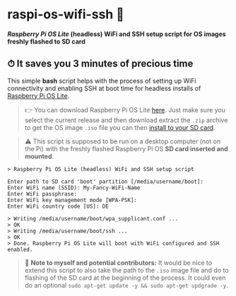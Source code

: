 # raspi-os-wifi-ssh 📡

**_Raspberry Pi OS Lite_ (headless) WiFi and SSH setup script for OS images freshly flashed to SD card**


## ⏱ It saves you 3 minutes of precious time

This simple **bash** script helps with the process of setting up WiFi connectivity and enabling SSH at boot time for headless installs of [Raspberry Pi OS Lite](https://downloads.raspberrypi.org/raspios_lite_armhf/images).

> 👉 You can download Raspberry Pi OS Lite [here](https://downloads.raspberrypi.org/raspios_lite_armhf/images/). Just make sure you select the current release and then download extract the `.zip` archive to get the OS image `.iso` file you can then [install to your SD card](https://www.raspberrypi.org/documentation/installation/installing-images/).

> ⚠ This script is supposed to be run on a desktop computer (not on the Pi) with the freshly flashed Raspberry Pi OS **SD card inserted and mounted**.

```
> Raspberry Pi OS Lite (headless) WiFi and SSH setup script

Enter path to SD card 'boot' partition [/media/username/boot]: 
Enter WiFi name (SSID): My-Fancy-WiFi-Name
Enter WiFi passphrase: 
Enter WiFi key management mode [WPA-PSK]: 
Enter WiFi country code [US]: DE

> Writing /media/username/boot/wpa_supplicant.conf ...
> OK
> Writing /media/username/boot/ssh ...
> OK
> Done. Raspberry Pi OS Lite will boot with WiFi configured and SSH enabled.
```

> 🤔 **Note to myself and potential contributors:** It would be nice to extend
> this script to also take the path to the `.iso` image file and do to flashing
> of the SD card at the beginning of the process.
> It could even do an optional `sudo apt-get update -y && sudo apt-get updgrade -y`.